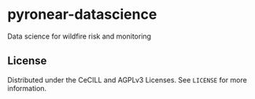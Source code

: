 # pyronear-datascience
Data science for wildfire risk and monitoring

## License

Distributed under the CeCILL and AGPLv3 Licenses. See `LICENSE` for more information.
